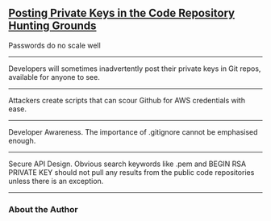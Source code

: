 [Posting Private Keys in the Code Repository Hunting Grounds](https://thenewstack.io/posting-private-keys-in-the-code-repository-hunting-grounds/)
---

Passwords do no scale well

---

Developers will sometimes inadvertently post their private keys in Git repos, available for anyone to see. 

---

Attackers create scripts that can scour Github for AWS credentials with ease.

---

Developer Awareness. The importance of .gitignore cannot be emphasised enough.

---

Secure API Design. Obvious search keywords like .pem and BEGIN RSA PRIVATE KEY should not pull any results from the public code repositories unless there is an exception.

---

### About the Author

